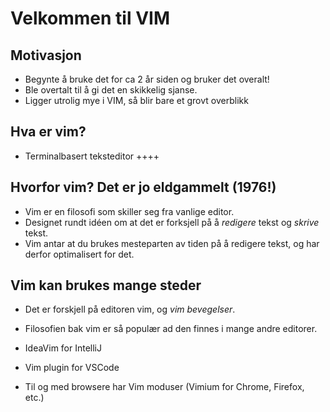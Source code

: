 # Velkommen til VIM

## Motivasjon
- Begynte å bruke det for ca 2 år siden og bruker det overalt!
- Ble overtalt til å gi det en skikkelig sjanse. 
- Ligger utrolig mye i VIM, så blir bare et grovt overblikk

## Hva er vim?
- Terminalbasert teksteditor ++++

## Hvorfor vim? Det er jo eldgammelt (1976!)
- Vim er en filosofi som skiller seg fra vanlige editor. 
- Designet rundt idéen om at det er forksjell på å *redigere* tekst og *skrive* tekst.
- Vim antar at du brukes mesteparten av tiden på å redigere tekst, og har derfor optimalisert for det. 


## Vim kan brukes mange steder
- Det er forskjell på editoren vim, og _vim bevegelser_. 

- Filosofien bak vim er så populær ad den finnes i mange andre editorer. 
- IdeaVim for IntelliJ
- Vim plugin for VSCode
- Til og med browsere har Vim moduser (Vimium for Chrome, Firefox, etc.)

